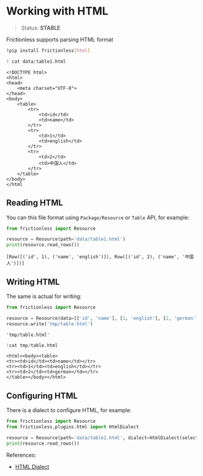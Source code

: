 # Working with HTML

> Status: **STABLE**

Frictionless supports parsing HTML format

```sh
!pip install frictionless[html]
```



```python
! cat data/table1.html
```

    <!DOCTYPE html>
    <html>
    <head>
        <meta charset="UTF-8">
    </head>
    <body>
        <table>
            <tr>
                <td>id</td>
                <td>name</td>
            </tr>
            <tr>
                <td>1</td>
                <td>english</td>
            </tr>
            <tr>
                <td>2</td>
                <td>中国人</td>
            </tr>
        </table>
    </body>
    </html

## Reading HTML

You can this file format using `Package/Resource` or `Table` API, for example:


```python
from frictionless import Resource

resource = Resource(path='data/table1.html')
print(resource.read_rows())
```

    [Row([('id', 1), ('name', 'english')]), Row([('id', 2), ('name', '中国人')])]


## Writing HTML

The same is actual for writing:


```python
from frictionless import Resource

resource = Resource(data=[['id', 'name'], [1, 'english'], [2, 'german']])
resource.write('tmp/table.html')
```




    'tmp/table.html'




```python
!cat tmp/table.html
```

    <html><body><table>
    <tr><td>id</td><td>name</td></tr>
    <tr><td>1</td><td>english</td></tr>
    <tr><td>2</td><td>german</td></tr>
    </table></body></html>

## Configuring HTML

There is a dialect to configure HTML, for example:

```py
from frictionless import Resource
from frictionless.plugins.html import HtmlDialect

resource = Resource(path='data/table1.html', dialect=HtmlDialect(selector='#id'))
print(resource.read_rows())
```


References:
- [HTML Dialect](https://frictionlessdata.io/tooling/python/formats-reference/#html)